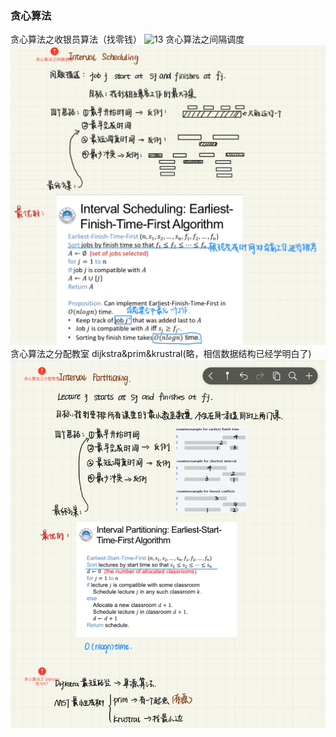 ### 贪心算法
贪心算法之收银员算法（找零钱）
![13](assets/13greedy1.jpg)
贪心算法之间隔调度
![14](assets/14greedy2.jpg)
贪心算法之分配教室         dijkstra&prim&krustral(略，相信数据结构已经学明白了)
![15](assets/15greedy3.jpg)

